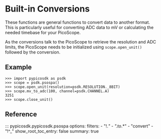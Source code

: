 # Built-in Conversions
<!-- Copyright (C) 2025-2025 Pico Technology Ltd. See LICENSE file for terms. -->
These functions are general functions to convert data to another format.
This is particularly useful for converting ADC data to mV or calculating
the needed timebase for your PicoScope.

As the conversions talk to the PicoScope to retrieve the resolution and ADC limits,
the PicoScope needs to be initialized using `scope.open_unit()` followed by the conversion.

## Example
```
>>> import pypicosdk as psdk
>>> scope = psdk.psospa()
>>> scope.open_unit(resolution=psdk.RESOLUTION._8BIT)
>>> scope.mv_to_adc(100, channel=psdk.CHANNEL.A)
3251
>>> scope.close_unit()
```

## Reference
::: pypicosdk.pypicosdk.psospa
    options:
        filters:
        - "!.*"
        - ".*_to_.*"
        - "convert"
        - "!^_"
        show_root_toc_entry: false
        summary: true